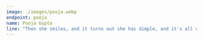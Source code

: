 ```yaml
---
image: ./images/pooja.webp
endpoint: pooja
name: Pooja Gupta
line: "Then she smiles, and it turns out she has dimple, and it's all over."
---
```

